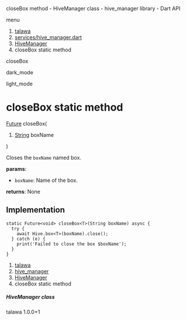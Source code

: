 




closeBox method - HiveManager class - hive\_manager library - Dart API







menu

1. [talawa](../../index.html)
2. [services/hive\_manager.dart](../../file-___home_harshil_Desktop_open-source_palisadoes_talawa_lib_services_hive_manager/)
3. [HiveManager](../../file-___home_harshil_Desktop_open-source_palisadoes_talawa_lib_services_hive_manager/HiveManager-class.html)
4. closeBox<T> static method

closeBox


dark\_mode

light\_mode




# closeBox<T> static method


[Future](https://api.flutter.dev/flutter/dart-core/Future-class.html)<void>
closeBox<T>(

1. [String](https://api.flutter.dev/flutter/dart-core/String-class.html) boxName

)

Closes the `boxName` named box.

**params**:

* `boxName`: Name of the box.

**returns**:
None


## Implementation

```
static Future<void> closeBox<T>(String boxName) async {
  try {
    await Hive.box<T>(boxName).close();
  } catch (e) {
    print('Failed to close the box $boxName');
  }
}
```

 


1. [talawa](../../index.html)
2. [hive\_manager](../../file-___home_harshil_Desktop_open-source_palisadoes_talawa_lib_services_hive_manager/)
3. [HiveManager](../../file-___home_harshil_Desktop_open-source_palisadoes_talawa_lib_services_hive_manager/HiveManager-class.html)
4. closeBox<T> static method

##### HiveManager class





talawa
1.0.0+1






